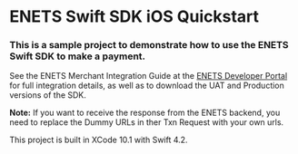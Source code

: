 # ENETS Swift SDK iOS Quickstart

### This is a sample project to demonstrate how to use the ENETS Swift SDK to make a payment.

See the ENETS Merchant Integration Guide at the [ENETS Developer Portal](https://developer.nets.com.sg) for full integration details, as well as to download the UAT and Production versions of the SDK.  

**Note:** If you want to receive the response from the ENETS backend, you need to replace the Dummy URLs in ther Txn Request with your own urls.

This project is built in XCode 10.1 with Swift 4.2.
